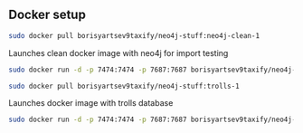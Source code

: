 ## Docker setup ##


```sh
sudo docker pull borisyartsev9taxify/neo4j-stuff:neo4j-clean-1
```

Launches clean docker image with neo4j for import testing
```sh
sudo docker run -d -p 7474:7474 -p 7687:7687 borisyartsev9taxify/neo4j-stuff:neo4j-clean-1
```

```sh
sudo docker pull borisyartsev9taxify/neo4j-stuff:trolls-1
```

Launches docker image with trolls database
```sh
sudo docker run -d -p 7474:7474 -p 7687:7687 borisyartsev9taxify/neo4j-stuff:trolls-1
```
